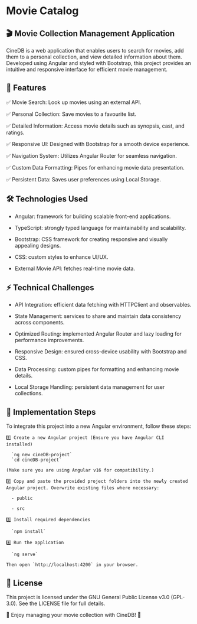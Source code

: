# Movie Catalog

## 🎬 Movie Collection Management Application

CineDB is a web application that enables users to search for movies, add them to a personal collection, and view detailed information about them. Developed using Angular and styled with Bootstrap, this project provides an intuitive and responsive interface for efficient movie management.

## 🚀 Features

✅ Movie Search: Look up movies using an external API.

✅ Personal Collection: Save movies to a favourite list.

✅ Detailed Information: Access movie details such as synopsis, cast, and ratings.

✅ Responsive UI: Designed with Bootstrap for a smooth device experience.

✅ Navigation System: Utilizes Angular Router for seamless navigation.

✅ Custom Data Formatting: Pipes for enhancing movie data presentation.

✅ Persistent Data: Saves user preferences using Local Storage.

## 🛠️ Technologies Used

- Angular: framework for building scalable front-end applications.

- TypeScript: strongly typed language for maintainability and scalability.

- Bootstrap: CSS framework for creating responsive and visually appealing designs.

- CSS: custom styles to enhance UI/UX.

- External Movie API: fetches real-time movie data.

## ⚡ Technical Challenges

- API Integration: efficient data fetching with HTTPClient and observables.

- State Management: services to share and maintain data consistency across components.

- Optimized Routing: implemented Angular Router and lazy loading for performance improvements.

- Responsive Design: ensured cross-device usability with Bootstrap and CSS.

- Data Processing: custom pipes for formatting and enhancing movie details.

- Local Storage Handling: persistent data management for user collections.

## 🔧 Implementation Steps

To integrate this project into a new Angular environment, follow these steps:

    1️⃣ Create a new Angular project (Ensure you have Angular CLI installed)

      `ng new cineDB-project`
      `cd cineDB-project`

    (Make sure you are using Angular v16 for compatibility.)

    2️⃣ Copy and paste the provided project folders into the newly created Angular project. Overwrite existing files where necessary:

      - public

      - src

    3️⃣ Install required dependencies

      `npm install`

    4️⃣ Run the application

      `ng serve`

    Then open `http://localhost:4200` in your browser.

## 📜 License

This project is licensed under the GNU General Public License v3.0 (GPL-3.0). See the LICENSE file for full details.

📢 Enjoy managing your movie collection with CineDB! 🍿

